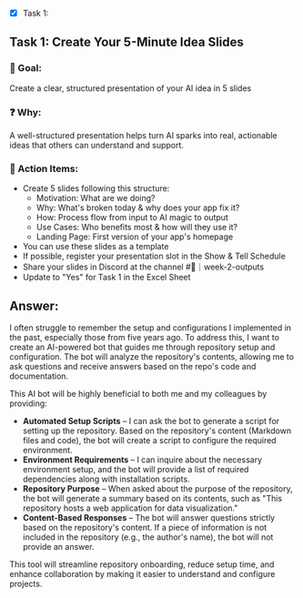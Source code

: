- [x] Task 1:

## Task 1: Create Your 5-Minute Idea Slides

### 🎯 Goal:
Create a clear, structured presentation of your AI idea in 5 slides

### ❓ Why:
A well-structured presentation helps turn AI sparks into real, actionable ideas that others can understand and support.

### 📝 Action Items:
- Create 5 slides following this structure:
  - Motivation: What are we doing?
  - Why: What's broken today & why does your app fix it?
  - How: Process flow from input to AI magic to output
  - Use Cases: Who benefits most & how will they use it?
  - Landing Page: First version of your app's homepage
- You can use these slides as a template
- If possible, register your presentation slot in the Show & Tell Schedule
- Share your slides in Discord at the channel #🎯｜week-2-outputs
- Update to "Yes" for Task 1 in the Excel Sheet

## Answer:
I often struggle to remember the setup and configurations I implemented in the past, especially those from five years ago. To address this, I want to create an AI-powered bot that guides me through repository setup and configuration. The bot will analyze the repository's contents, allowing me to ask questions and receive answers based on the repo's code and documentation.

This AI bot will be highly beneficial to both me and my colleagues by providing:

- **Automated Setup Scripts** – I can ask the bot to generate a script for setting up the repository. Based on the repository's content (Markdown files and code), the bot will create a script to configure the required environment.
- **Environment Requirements** – I can inquire about the necessary environment setup, and the bot will provide a list of required dependencies along with installation scripts.
- **Repository Purpose** – When asked about the purpose of the repository, the bot will generate a summary based on its contents, such as "This repository hosts a web application for data visualization."
- **Content-Based Responses** – The bot will answer questions strictly based on the repository's content. If a piece of information is not included in the repository (e.g., the author's name), the bot will not provide an answer.

This tool will streamline repository onboarding, reduce setup time, and enhance collaboration by making it easier to understand and configure projects.